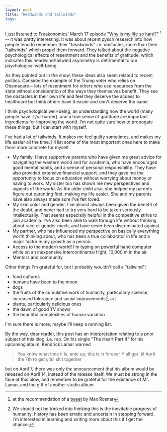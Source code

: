```yaml
---
layout: post
title: "Headwinds and tailwinds"
tags:
---
```


I just listened to Freakonomics' March 17 episode ["Why is my life so hard?"](http://freakonomics.com/podcast/why-is-my-life-so-hard/) [^1] -- it was pretty interesting. It was about recent pysch research into how people tend to remember their "headwinds" i.e. obstacles, more than their "tailwinds" which propel them forward. They talked about the negative psychological effects of resentment and the benefits of gratitude, which indicates this headwind/tailwind asymmetry is detrimental to our psychological well-being. 

As they pointed out in the show, these ideas also seem related to recent politics. Consider the example of the Trump voter who relies on Obamacare-- lots of resentment for others who use resources from the state without consideration of the ways they themselves benefit. They see the obstacles in their own life and feel they deserve the access to healthcare but think others have it easier and don't deserve the same.

I think psychological well-being, an understanding how the world (many people have it *far* harder), and a true sense of gratitude are important ingredients for improving the world. I'm not quite sure how to propogate these things, but I can start with myself.

I've had a lot of tailwinds. It makes me feel guilty sometimes, and makes my life easier all the time. I'll list some of the most important ones here to make them more concrete for myself.

* My family. I have supportive parents who have given me great advice for navigating the western world and for academia, who have encouraged good mental habits, and a sense of personal responsibility. They have also provided extensive financial support, and they gave me the opportunity to focus on education without worrying about money or having to work. My sister too has shown me new perspectives and aspects of the world. As the older child also, she helped my parents figure out parenting first, making my life easier. She and my parents have also always made sure I've felt loved.
* My skin color and gender. I've almost always been given the benefit of the doubt, and never had to try very hard to be taken seriously intellectually. That seems especially helpful in the competitive strive to join academia. I've also been able to walk through life without thinking about race or gender much, and have never been discriminated against.
* My partner, who has influenced my perspective on basically everything worth thinking about, who has been a true collaborator in life and a major factor in my growth as a person.
* Access to the modern world! I'm typing on powerful hand computer while on an inexpensive intercontinental flight, 10,000 m in the air. 
* Mentors and community. 

Other things I'm grateful for, but I probably wouldn't call a "tailwind":

* food cultures
* humans have been to the moon
* dogs
* the fruits of the cumulative work of humanity, particularly science, increased tolerance and social improvements[^2], art
* plants, particularly delicious ones
* the dawn of good TV shows
* the beautiful complexities of human variation

I'm sure there is more; maybe I'll keep a running list.

By the way, dear reader, this post has an interpretation relating to a prior subject of this blog, i.e. rap. On his single "The Heart Part 4" for his upcoming album, Kendrick Lamar warned

>You know what time it is, ante up, this is in forever
>Y'all got 'til April the 7th to get y'all shit together

but on April 7, there was only the announcement that his album would be released on April 14, instead of the release itself. We must be strong in the face of this blow, and remember to be grateful for the existence of Mr. Lamar, and the gift of another studio album.

  [^1]: at the recommendation of a [tweet](https://twitter.com/maxcroser/status/851127965970821120) by Max Rosner

  [^2]: We should not be tricked into thinking this is the inevitable progress of humanity: history has been erratic and uncertain in stepping forward. I'm interested in learning and writing more about this if I get the chance.